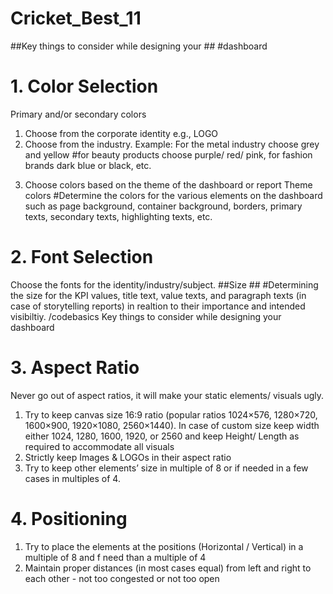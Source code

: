 # Cricket_Best_11

##Key things to consider while designing your ##
#dashboard
 # 1. Color Selection
 Primary and/or secondary colors 
1. Choose from the corporate identity e.g., LOGO 
2. Choose from the industry. Example: For the metal industry choose grey and yellow 
#for beauty products choose purple/ red/ pink, for fashion brands dark blue or black, etc.
 3) Choose colors based on the theme of the dashboard or report
 Theme colors 
#Determine the colors for the various elements on the dashboard such as page 
background, container background, borders, primary texts, secondary texts, 
highlighting texts, etc. 
# 2. Font Selection
 Choose the fonts for the identity/industry/subject. 
##Size ##
#Determining the size for the KPI values, title text, value texts, and paragraph texts (in 
case of storytelling reports) in realtion to their importance and intended visibiltiy.
/codebasics
 Key things to consider while designing your 
dashboard
 # 3. Aspect Ratio
 Never go out of aspect ratios, it will make your static elements/ visuals ugly. 
1. Try to keep canvas size 16:9 ratio (popular ratios 1024×576, 1280×720, 1600×900, 
1920×1080, 2560×1440). In case of custom size keep width either 1024, 1280, 1600, 
1920, or 2560 and keep Height/ Length as required to accommodate all visuals
 2. Strictly keep Images & LOGOs in their aspect ratio
 3. Try to keep other elements’ size in multiple of 8 or if needed in a few cases in 
multiples of 4.
 # 4.  Positioning
 1. Try to place the elements at the positions (Horizontal / Vertical) in a multiple 
of 8 and f need than a multiple of 4
 2. Maintain proper distances (in most cases equal) from left and right to each 
other - not too congested or not too open
